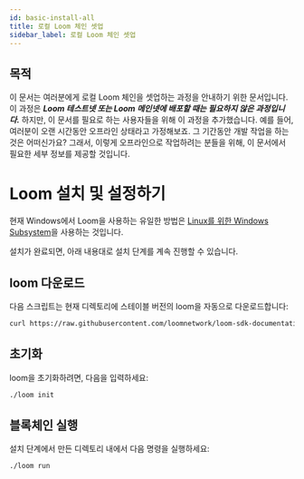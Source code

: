 ```yaml
---
id: basic-install-all
title: 로컬 Loom 체인 셋업
sidebar_label: 로컬 Loom 체인 셋업
---
```


## 목적

이 문서는 여러분에게 로컬 Loom 체인을 셋업하는 과정을 안내하기 위한 문서입니다. 이 과정은 ***Loom 테스트넷 또는 Loom 메인넷에 배포할 때는 필요하지 않은 과정입니다.*** 하지만, 이 문서를 필요로 하는 사용자들을 위해 이 과정을 추가했습니다. 예를 들어, 여러분이 오랜 시간동안 오프라인 상태라고 가정해보죠. 그 기간동안 개발 작업을 하는 것은 어떠신가요? 그래서, 이렇게 오프라인으로 작업하려는 분들을 위해, 이 문서에서 필요한 세부 정보를 제공할 것입니다.

# Loom 설치 및 설정하기

현재 Windows에서 Loom을 사용하는 유일한 방법은 [Linux를 위한 Windows Subsystem](https://docs.microsoft.com/en-us/windows/wsl/install-win10)을 사용하는 것입니다.

설치가 완료되면, 아래 내용대로 설치 단계를 계속 진행할 수 있습니다.

## loom 다운로드

다음 스크립트는 현재 디렉토리에 스테이블 버전의 loom을 자동으로 다운로드합니다:

```bash
curl https://raw.githubusercontent.com/loomnetwork/loom-sdk-documentation/master/scripts/get_loom.sh | bash
```

## 초기화

loom을 초기화하려면, 다음을 입력하세요:

```bash
./loom init
```

## 블록체인 실행

설치 단계에서 만든 디렉토리 내에서 다음 명령을 실행하세요:

```bash
./loom run
```